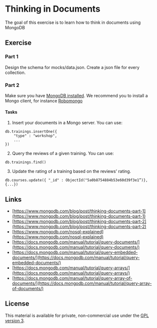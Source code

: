 # Thinking in Documents

The goal of this exercise is to learn how to think in documents using MongoDB

## Exercise

### Part 1

Design the schema for mocks/data.json. Create a json file for every collection.

### Part 2

Make sure you have [MongoDB installed](https://docs.mongodb.com/manual/installation/). We recommend you to install a Mongo client, for instance [Robomongo](https://robomongo.org/download)

#### Tasks

1. Insert your documents in a Mongo server. You can use:
```
db.trainings.insertOne({
    "type" : "workshop",
    ...
})
```
2. Query the reviews of a given training. You can use:
```
db.trainings.find()
```
3. Update the rating of a training based on the reviews' rating.
```
db.courses.update({ "_id" : ObjectId("5a0b8754884b53e60d39f3e1”)}, {...})
```

## Links

*  [https://www.mongodb.com/blog/post/thinking-documents-part-1](https://www.mongodb.com/blog/post/thinking-documents-part-1)
* [https://www.mongodb.com/blog/post/thinking-documents-part-2](https://www.mongodb.com/blog/post/thinking-documents-part-2)
* [https://www.mongodb.com/nosql-explained](https://www.mongodb.com/nosql-explained)
* [https://docs.mongodb.com/manual/tutorial/query-documents/](https://docs.mongodb.com/manual/tutorial/query-documents/)
* [https://docs.mongodb.com/manual/tutorial/query-embedded-documents/](https://docs.mongodb.com/manual/tutorial/query-embedded-documents/)
* [https://docs.mongodb.com/manual/tutorial/query-arrays/](https://docs.mongodb.com/manual/tutorial/query-arrays/)
* [https://docs.mongodb.com/manual/tutorial/query-array-of-documents/](https://docs.mongodb.com/manual/tutorial/query-array-of-documents/)

## License

This material is available for private, non-commercial use under the [GPL version 3](http://www.gnu.org/licenses/gpl-3.0-standalone.html).
